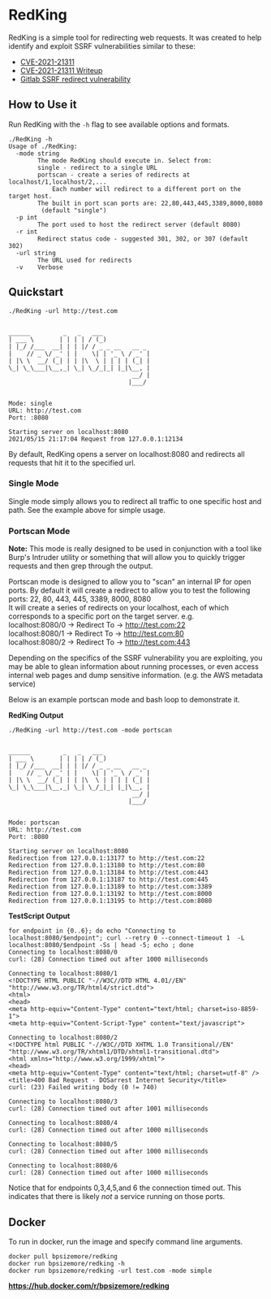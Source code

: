 # RedKing
RedKing is a simple tool for redirecting web requests.
It was created to help identify and exploit SSRF vulnerabilities similar to these:
 * [CVE-2021-21311](https://github.com/advisories/GHSA-x5r2-hj5c-8jx6)
 * [CVE-2021-21311 Writeup](https://github.com/vrana/adminer/files/5957311/Adminer.SSRF.pdf)
 * [Gitlab SSRF redirect vulnerability](https://gitlab.com/gitlab-org/gitlab-foss/-/issues/54649)

## How to Use it
Run RedKing with the `-h` flag to see available options and formats.

```
./RedKing -h
Usage of ./RedKing:
  -mode string
    	The mode RedKing should execute in. Select from:
    	single - redirect to a single URL
    	portscan - create a series of redirects at localhost/1,localhost/2,...
    		Each number will redirect to a different port on the target host.
    	The built in port scan ports are: 22,80,443,445,3389,8000,8080
    	 (default "single")
  -p int
    	The port used to host the redirect server (default 8080)
  -r int
    	Redirect status code - suggested 301, 302, or 307 (default 302)
  -url string
    	The URL used for redirects
  -v	Verbose
```

## Quickstart
```
./RedKing -url http://test.com


______         _   _   ___
| ___ \       | | | | / (_)
| |_/ /___  __| | | |/ / _ _ __   __ _
|    // _ \/ _' | |    \| | '_ \ / _' |
| |\ \  __/ (_| | | |\  \ | | | | (_| |
\_| \_\___|\__,_| \_| \_/_|_| |_|\__, |
                                  __/ |
                                 |___/


Mode: single
URL: http://test.com
Port: :8080

Starting server on localhost:8080
2021/05/15 21:17:04 Request from 127.0.0.1:12134
```

By default, RedKing opens a server on localhost:8080 and redirects all requests that hit it to the specified url.

### Single Mode
Single mode simply allows you to redirect all traffic to one specific host and path. See the example above for simple usage.

### Portscan Mode

**Note:** This mode is really designed to be used in conjunction with a tool like Burp's Intruder utility or something that will allow you to quickly
trigger requests and then grep through the output.

Portscan mode is designed to allow you to "scan" an internal IP for open ports.
By default it will create a redirect to allow you to test the following ports: 22, 80, 443, 445, 3389, 8000, 8080 \
It will create a series of redirects on your localhost, each of which corresponds to a specific port on the target server.
e.g. \
localhost:8080/0 -> Redirect To -> http://test.com:22 \
localhost:8080/1 -> Redirect To -> http://test.com:80 \
localhost:8080/2 -> Redirect To -> http://test.com:443

Depending on the specifics of the SSRF vulnerability you are exploiting, you may be able to glean information about running processes, or even access 
internal web pages and dump sensitive information. (e.g. the AWS metadata service)

Below is an example portscan mode and bash loop to demonstrate it.


**RedKing Output**
```
./RedKing -url http://test.com -mode portscan


______         _   _   ___
| ___ \       | | | | / (_)
| |_/ /___  __| | | |/ / _ _ __   __ _
|    // _ \/ _' | |    \| | '_ \ / _' |
| |\ \  __/ (_| | | |\  \ | | | | (_| |
\_| \_\___|\__,_| \_| \_/_|_| |_|\__, |
                                  __/ |
                                 |___/


Mode: portscan
URL: http://test.com
Port: :8080

Starting server on localhost:8080
Redirection from 127.0.0.1:13177 to http://test.com:22
Redirection from 127.0.0.1:13180 to http://test.com:80
Redirection from 127.0.0.1:13184 to http://test.com:443
Redirection from 127.0.0.1:13187 to http://test.com:445
Redirection from 127.0.0.1:13189 to http://test.com:3389
Redirection from 127.0.0.1:13192 to http://test.com:8000
Redirection from 127.0.0.1:13195 to http://test.com:8080
```

**TestScript Output**
```
for endpoint in {0..6}; do echo "Connecting to localhost:8080/$endpoint"; curl --retry 0 --connect-timeout 1  -L localhost:8080/$endpoint -Ss | head -5; echo ; done
Connecting to localhost:8080/0
curl: (28) Connection timed out after 1000 milliseconds

Connecting to localhost:8080/1
<!DOCTYPE HTML PUBLIC "-//W3C//DTD HTML 4.01//EN" "http://www.w3.org/TR/html4/strict.dtd">
<html>
<head>
<meta http-equiv="Content-Type" content="text/html; charset=iso-8859-1">
<meta http-equiv="Content-Script-Type" content="text/javascript">

Connecting to localhost:8080/2
<!DOCTYPE html PUBLIC "-//W3C//DTD XHTML 1.0 Transitional//EN" "http://www.w3.org/TR/xhtml1/DTD/xhtml1-transitional.dtd">
<html xmlns="http://www.w3.org/1999/xhtml">
<head>
<meta http-equiv="Content-Type" content="text/html; charset=utf-8" />
<title>400 Bad Request - DOSarrest Internet Security</title>
curl: (23) Failed writing body (0 != 740)

Connecting to localhost:8080/3
curl: (28) Connection timed out after 1001 milliseconds

Connecting to localhost:8080/4
curl: (28) Connection timed out after 1000 milliseconds

Connecting to localhost:8080/5
curl: (28) Connection timed out after 1000 milliseconds

Connecting to localhost:8080/6
curl: (28) Connection timed out after 1000 milliseconds
```

Notice that for endpoints 0,3,4,5,and 6 the connection timed out. This indicates that there is likely _not_ a service running on those ports.

## Docker
To run in docker, run the image and specify command line arguments.
```
docker pull bpsizemore/redking
docker run bpsizemore/redking -h
docker run bpsizemore/redking -url test.com -mode simple 
```
**https://hub.docker.com/r/bpsizemore/redking**
